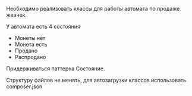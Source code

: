 
Необходимо реализовать классы для работы автомата по продаже жвачек.

У автомата есть 4 состояния
- Монеты нет
- Монета есть
- Продано
- Распродано

Придерживаться паттерна Состояние.

Структуру файлов не менять, для автозагрузки классов использовать composer.json

